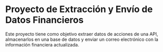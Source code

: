# Proyecto de Extracción y Envío de Datos Financieros

Este proyecto tiene como objetivo extraer datos de acciones de una API, almacenarlos en una base de datos y enviar un correo electrónico con la información financiera actualizada.
